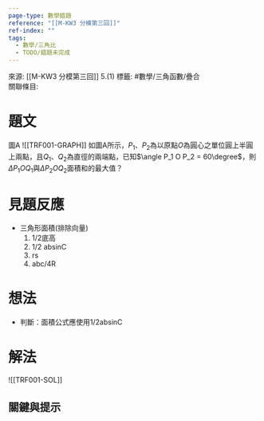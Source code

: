```yaml
---
page-type: 數學錯題
reference: "[[M-KW3 分模第三回]]"
ref-index: ""
tags:
  - 數學/三角比
  - TODO/錯題未完成
---
```

來源: [[M-KW3 分模第三回]] 5.(1)
標籤: #數學/三角函數/疊合  
關聯條目: 
# 題文
圖A ![[TRF001-GRAPH]]
如圖A所示，$P_1$、$P_2$為以原點$O$為圓心之單位圓上半圓上兩點，且$Q_1$、$Q_2$為直徑的兩端點，已知$\angle P_1 O P_2 = 60\degree$，則$\Delta P_1 O Q_1$與$\Delta P_2 O Q_2$面積和的最大值？

# 見題反應
- 三角形面積(排除向量)
	1. 1/2底高
	2. 1/2 absinC
	3. rs
	4. abc/4R
# 想法
- 判斷：面積公式應使用1/2absinC

# 解法
![[TRF001-SOL]]

## 關鍵與提示